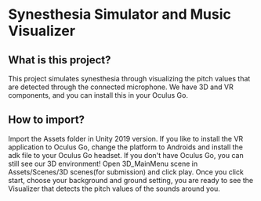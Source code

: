# Synesthesia Simulator and Music Visualizer

## What is this project?
This project simulates synesthesia through visualizing the pitch values that are detected through the connected microphone. We have 3D and VR components, and you can install this in your Oculus Go. 

## How to import?
Import the Assets folder in Unity 2019 version. If you like to install the VR application to Oculus Go, change the platform to Androids and install the adk file to your Oculus Go headset. If you don't have Oculus Go, you can still see our 3D environment! Open 3D_MainMenu scene in Assets/Scenes/3D scenes(for submission) and click play. Once you click start, choose your background and ground setting, you are ready to see the Visualizer that detects the pitch values of the sounds around you.
